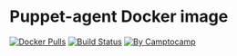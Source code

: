 Puppet-agent Docker image
==========================

[![Docker Pulls](https://img.shields.io/docker/pulls/camptocamp/puppet-agent.svg)]()
[![Build Status](https://img.shields.io/travis/camptocamp/docker-puppet-agent/master.svg)](https://travis-ci.org/camptocamp/docker-puppet-agent)
[![By Camptocamp](https://img.shields.io/badge/by-camptocamp-fb7047.svg)](http://www.camptocamp.com)
